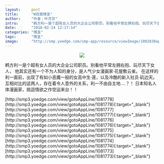 ```yaml
---
layout:     post
title:      "W双面情圣"
author:     "作者：叶月京"
intro:      "鹈方利一是个超有女人员的大企业公司职员。别看他平常左拥右抱、玩尽天下女人， 他其实还有一个不为人知的身分，是人气少女漫画家·花屋敷云雀。 在这样的利一面前，出现了有如小恶魔一般的女高中生·莲，以及冷酷的新入社员·矶边天。 互相对比的这两人，存在着令人意外的关系，利一不由自主地....？！ 日本知名人体漫画家，挑逗情欲之作空运来台！！"
date:       "2018-02-14 12:17:14"
categories: "情圣"
tags:       "情圣"
image:      "http://smp.yoedge.com/smp-app/resource/viewImage/1002838appline.png"
---
```

<div style="text-align: center">
<p><img src="http://smp.yoedge.com/smp-app/resource/viewImage/1002838appline.png"/></p>
</div>
<p class="post-meta">
<span>鹈方利一是个超有女人员的大企业公司职员。别看他平常左拥右抱、玩尽天下女人， 他其实还有一个不为人知的身分，是人气少女漫画家·花屋敷云雀。 在这样的利一面前，出现了有如小恶魔一般的女高中生·莲，以及冷酷的新入社员·矶边天。 互相对比的这两人，存在着令人意外的关系，利一不由自主地....？！ 日本知名人体漫画家，挑逗情欲之作空运来台！！</span>
</p>
[http://smp3.yoedge.com/view/gotoAppLine/1081778](http://smp3.yoedge.com/view/gotoAppLine/1081778){:target="_blank"}
[http://smp3.yoedge.com/view/gotoAppLine/1081777](http://smp3.yoedge.com/view/gotoAppLine/1081777){:target="_blank"}
[http://smp3.yoedge.com/view/gotoAppLine/1081776](http://smp3.yoedge.com/view/gotoAppLine/1081776){:target="_blank"}
[http://smp3.yoedge.com/view/gotoAppLine/1081775](http://smp3.yoedge.com/view/gotoAppLine/1081775){:target="_blank"}
[http://smp3.yoedge.com/view/gotoAppLine/1081774](http://smp3.yoedge.com/view/gotoAppLine/1081774){:target="_blank"}
[http://smp3.yoedge.com/view/gotoAppLine/1081773](http://smp3.yoedge.com/view/gotoAppLine/1081773){:target="_blank"}


